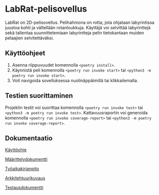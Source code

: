 # LabRat-pelisovellus

LabRat on 2D-pelisovellus. Pelihahmona on rotta, jota ohjataan labyrintissa juustoa kohti ja vältellään rotanloukkuja. Käyttäjä voi selvittää labyrinttejä sekä tallentaa suunnittelemiaan labyrintteja pelin tietokantaan muiden pelaajien selvitettäväksi.

## Käyttöohjeet

1. Asenna riippuvuudet komennolla `<poetry install>`.
2. Käynnistä peli komennolla `<poetry run invoke start>` tai `<python3 -m poetry run invoke start>`.
3. Voit navigoida sovelluksessa nuolinäppäimillä tai klikkailemalla.

## Testien suorittaminen

Projektin testit voi suorittaa komennolla `<poetry run invoke test>` tai `<python3 -m poetry run invoke test>`. Kattavuusraportin voi generoida komennolla `<poetry run invoke coverage-report>` tai `<python3 -m poetry run invoke coverage-report>`.

## Dokumentaatio

[Käyttöohje](https://github.com/saaruuna/ot-harjoitustyo/blob/master/dokumentaatio/kayttoohje.md)

[Määrittelydokumentti](https://github.com/saaruuna/ot-harjoitustyo/blob/master/dokumentaatio/vaatimusmaarittely.md)

[Työaikakirjanpito](https://github.com/saaruuna/ot-harjoitustyo/blob/master/dokumentaatio/tuntikirjanpito.md)

[Arkkitehtuurikuvaus](https://github.com/saaruuna/ot-harjoitustyo/blob/master/dokumentaatio/arkkitehtuuri.md)

[Testausdokumentti](https://github.com/saaruuna/ot-harjoitustyo/blob/master/testaus.md)
